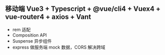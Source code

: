 ## 移动端 Vue3 + Typescript + @vue/cli4 + Vuex4 + vue-router4 + axios + Vant

- rem 适配 
- Composition API
- Suspense 异步组件
- express 做服务端 mock 数据，CORS 解决跨域
